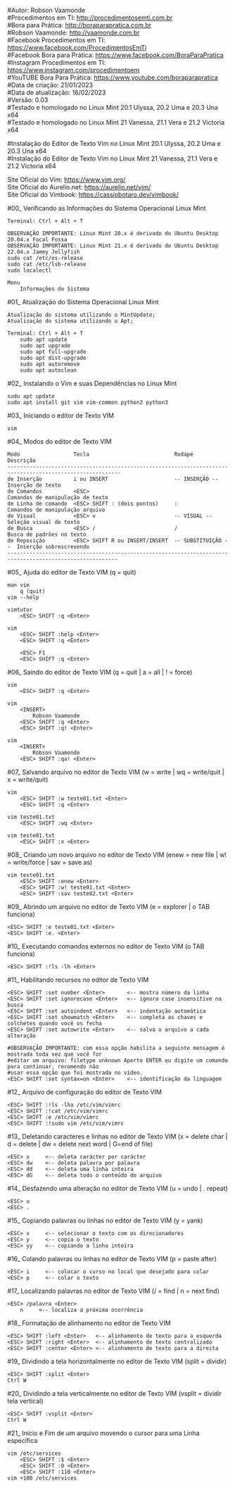 #Autor: Robson Vaamonde<br>
#Procedimentos em TI: http://procedimentosemti.com.br<br>
#Bora para Prática: http://boraparapratica.com.br<br>
#Robson Vaamonde: http://vaamonde.com.br<br>
#Facebook Procedimentos em TI: https://www.facebook.com/ProcedimentosEmTi<br>
#Facebook Bora para Prática: https://www.facebook.com/BoraParaPratica<br>
#Instagram Procedimentos em TI: https://www.instagram.com/procedimentoem<br>
#YouTUBE Bora Para Prática: https://www.youtube.com/boraparapratica<br>
#Data de criação: 21/01/2023<br>
#Data de atualização: 16/02/2023<br>
#Versão: 0.03<br>
#Testado e homologado no Linux Mint 20.1 Ulyssa, 20.2 Uma e 20.3 Una x64<br>
#Testado e homologado no Linux Mint 21 Vanessa, 21.1 Vera e 21.2 Victoria x64

#Instalação do Editor de Texto Vim no Linux Mint 20.1 Ulyssa, 20.2 Uma e 20.3 Una x64<br>
#Instalação do Editor de Texto Vim no Linux Mint 21 Vanessa, 21.1 Vera e 21.2 Victoria x64

Site Oficial do Vim: https://www.vim.org/<br>
Site Oficial do Aurelio.net: https://aurelio.net/vim/<br>
Site Oficial do Vimbook: https://cassiobotaro.dev/vimbook/

#00_ Verificando as Informações do Sistema Operacional Linux Mint<br>

	Terminal: Ctrl + Alt + T

	OBSERVAÇÃO IMPORTANTE: Linux Mint 20.x é derivado do Ubuntu Desktop 20.04.x Focal Fossa 
	OBSERVAÇÃO IMPORTANTE: Linux Mint 21.x é derivado do Ubuntu Desktop 22.04.x Jammy Jellyfish
	sudo cat /etc/os-release
	sudo cat /etc/lsb-release
	sudo localectl

	Menu
		Informações do Sistema

#01_ Atualização do Sistema Operacional Linux Mint<br>

	Atualização do sistema utilizando o MintUpdate;
	Atualização do sistema utilizando o Apt;

	Terminal: Ctrl + Alt + T
		sudo apt update
		sudo apt upgrade
		sudo apt full-upgrade
		sudo apt dist-upgrade
		sudo apt autoremove
		sudo apt autoclean

#02_ Instalando o Vim e suas Dependências no Linux Mint<br>

	sudo apt update
	sudo apt install git vim vim-common python2 python3

#03_ Iniciando o editor de Texto VIM

	vim

#04_ Modos do editor de Texto VIM

	Modo                 Tecla                           Rodapé              Descrição 
	----------------------------------------------------------------------------------------------------------
	de Inserção          i ou INSERT                     -- INSERÇÃO --      Inserção de texto
	de Comandos          <ESC>                                               Comandos de manipulação de texto
	de Linha de comando  <ESC> SHIFT : (dois pontos)     :                   Comandos de manipulação arquivo 
	de Visual            <ESC> v                         -- VISUAL --        Seleção visual de texto
	de Busca             <ESC> /                         /                   Busca de padrões no texto
	de Reposição         <ESC> SHIFT R ou INSERT/INSERT  -- SUBSTITUIÇÃO --  Inserção sobrescrevendo
	---------------------------------------------------------------------------------------------------------

#05_ Ajuda do editor de Texto VIM (q = quit)

	man vim
		q (quit)
	vim --help
	
	vimtutor
		<ESC> SHIFT :q <Enter>

	vim
		<ESC> SHIFT :help <Enter>
		<ESC> SHIFT :q <Enter>

		<ESC> F1
		<ESC> SHIFT :q <Enter>

#06_ Saindo do editor de Texto VIM (q = quit | a = all | ! = force)

	vim
		<ESC> SHIFT :q <Enter>

	vim
		<INSERT>
			Robson Vaamonde
		<ESC> SHIFT :q <Enter>
		<ESC> SHIFT :q! <Enter>

	vim
		<INSERT>
			Robson Vaamonde
		<ESC> SHIFT :qa! <Enter>

#07_ Salvando arquivo no editor de Texto VIM (w = write | wq = write/quit | x = write/quit)

	vim
		<ESC> SHIFT :w teste01.txt <Enter>
		<ESC> SHIFT :q <Enter>
	
	vim teste01.txt
		<ESC> SHIFT :wq <Enter>
	
	vim teste01.txt
		<ESC> SHIFT :x <Enter>

#08_ Criando um novo arquivo no editor de Texto VIM (enew = new file | w! = write/force | sav = save as)

	vim teste01.txt
		<ESC> SHIFT :enew <Enter>
		<ESC> SHIFT :w! teste01.txt <Enter>
		<ESC> SHIFT :sav teste02.txt <Enter>

#09_ Abrindo um arquivo no editor de Texto VIM (e = explorer | o TAB funciona)

	<ESC> SHIFT :e teste01.txt <Enter>
	<ESC> SHIFT :e. <Enter>

#10_ Executando comandos externos no editor de Texto VIM (o TAB funciona)

	<ESC> SHIFT :!ls -lh <Enter>

#11_ Habilitando recursos no editor de Texto VIM

	<ESC> SHIFT :set number <Enter>	      <-- mostra número da linha
	<ESC> SHIFT :set ignorecase <Enter>   <-- ignora case insensitive na busca
	<ESC> SHIFT :set autoindent <Enter>   <-- indentação automática
	<ESC> SHIFT :set showmatch <Enter>    <-- completa as chaves e colchetes quando você os fecha
	<ESC> SHIFT :set autowrite <Enter>    <-- salva o arquivo a cada alteração
	
	#OBSERVAÇÃO IMPORTANTE: com essa opção habilita a seguinte mensagem é mostrada toda vez que você for 
	#editar um arquivo: filetype unknown Aperte ENTER ou digite um comando para continuar, recomendo não
	#usar essa opção que foi mostrada no vídeo.
	<ESC> SHIFT :set syntax=on <Enter>    <-- identificação da linguagem

#12_ Arquivo de configuração do editor de Texto VIM

	<ESC> SHIFT :!ls -lha /etc/vim/vimrc
	<ESC> SHIFT :!cat /etc/vim/vimrc
	<ESC> SHIFT :e /etc/vim/vimrc
	<ESC> SHIFT :!sudo vim /etc/vim/vimrc

#13_ Deletando caracteres e linhas no editor de Texto VIM (x = delete char | d = delete | dw = delete next word | G=end of file)

	<ESC> x     <-- deleta carácter por carácter
	<ESC> dw    <-- deleta palavra por palavra
	<ESC> dd    <-- deleta uma linha inteira
	<ESC> dG    <-- deleta todo o conteúdo do arquivo

#14_ Desfazendo uma alteração no editor de Texto VIM (u = undo | . repeat)

	<ESC> u
	<ESC> .

#15_ Copiando palavras ou linhas no editor de Texto VIM (y = yank)

	<ESC> v     <-- selecionar o texto com os direcionadores
	<ESC> y     <-- copia o texto
	<ESC> yy    <-- copiando a linha inteira

#16_ Colando palavras ou linhas no editor de Texto VIM (p = paste after)

	<ESC> i     <-- colocar o curso no local que desejado para colar
	<ESC> p     <-- colar o texto

#17_ Localizando palavras no editor de Texto VIM (/ = find | n = next find)

	<ESC> /palavra <Enter>
		n     <-- localiza a próxima ocorrência

#18_ Formatação de alinhamento no editor de Texto VIM

	<ESC> SHIFT :left <Enter>   <-- alinhamento de texto para a esquerda
	<ESC> SHIFT :right <Enter>  <-- alinhamento de texto centralizado
	<ESC> SHIFT :center <Enter> <-- alinhamento de texto para a direita

#19_ Dividindo a tela horizontalmente no editor de Texto VIM (split = dividir)

	<ESC> SHIFT :split <Enter>
	Ctrl W

#20_ Dividindo a tela verticalmente no editor de Texto VIM (vsplit = dividir tela vertical)

	<ESC> SHIFT :vsplit <Enter>
	Ctrl W

#21_ Início e Fim de um arquivo movendo o cursor para uma Linha específica

	vim /etc/services
		<ESC> SHIFT :$ <Enter>
		<ESC> SHIFT :0 <Enter>
		<ESC> SHIFT :110 <Enter>
	vim +100 /etc/services